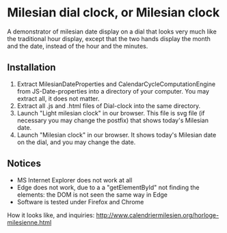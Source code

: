 # Milesian dial clock, or Milesian clock

A demonstrator of milesian date display on a dial that looks very much like the traditional hour display, 
except that the two hands display the month and the date, instead of the hour and the minutes.

## Installation
1. Extract MilesianDateProperties and CalendarCycleComputationEngine from JS-Date-properties into a directory of your computer. 
You may extract all, it does not matter. 
1. Extract all .js and .html files of Dial-clock into the same directory. 
1. Launch "Light milesian clock" in our browser. 
This file is svg file (if necessary you may change the postfix) that shows today's Milesian date. 
1. Launch "Milesian clock" in our browser. It shows today's Milesian date on the dial, and you may change the date. 

## Notices
  * MS Internet Explorer does not work at all
  * Edge does not work, due to a a "getElementById" not finding the elements:
the DOM is not seen the same way in Edge
  * Software is tested under Firefox and Chrome

How it looks like, and inquiries: http://www.calendriermilesien.org/horloge-milesienne.html
